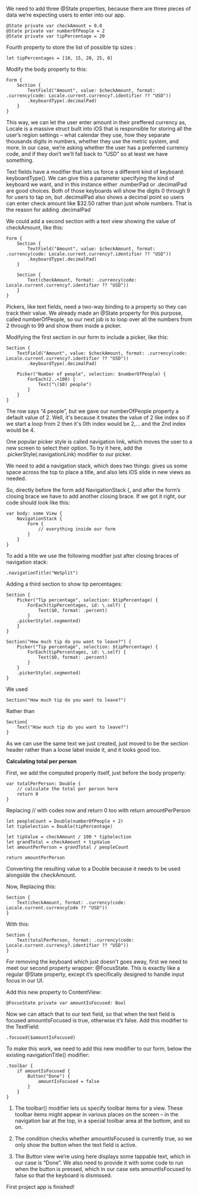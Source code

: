 We need to add three @State properties, because there are three pieces of data we’re expecting users to enter into our app.

```
@State private var checkAmount = 0.0
@State private var numberOfPeople = 2
@State private var tipPercentage = 20
```

Fourth property to store the list of possible tip sizes :
```
let tipPercentages = [10, 15, 20, 25, 0]
```

Modify the body property to this:
```
Form {
    Section {
        TextField("Amount", value: $checkAmount, format: .currency(code: Locale.current.currency?.identifier ?? "USD"))
        .keyboardType(.decimalPad)
    }
}
```
This way, we can let the user enter amount in their preffered currency as, Locale is a massive struct built into iOS that is responsible for storing all the user’s region settings – what calendar they use, how they separate thousands digits in numbers, whether they use the metric system, and more. In our case, we’re asking whether the user has a preferred currency code, and if they don’t we’ll fall back to “USD” so at least we have something.

Text fields have a modifier that lets us force a different kind of keyboard: keyboardType(). We can give this a parameter specifying the kind of keyboard we want, and in this instance either .numberPad or .decimalPad are good choices. Both of those keyboards will show the digits 0 through 9 for users to tap on, but .decimalPad also shows a decimal point so users can enter check amount like $32.50 rather than just whole numbers.
That is the reason for adding .decimalPad

We could add a second section with a text view showing the value of checkAmount, like this:
```
Form {
    Section {
        TextField("Amount", value: $checkAmount, format: .currency(code: Locale.current.currency?.identifier ?? "USD"))
        .keyboardType(.decimalPad)
    }

    Section {
        Text(checkAmount, format: .currency(code: Locale.current.currency?.identifier ?? "USD"))
    }
}
```

Pickers, like text fields, need a two-way binding to a property so they can track their value. We already made an @State property for this purpose, called numberOfPeople, so our next job is to loop over all the numbers from 2 through to 99 and show them inside a picker.

Modifying the first section in our form to include a picker, like this:
```
Section {
    TextField("Amount", value: $checkAmount, format: .currency(code: Locale.current.currency?.identifier ?? "USD"))
        .keyboardType(.decimalPad)

    Picker("Number of people", selection: $numberOfPeople) {
        ForEach(2..<100) {
            Text("\($0) people")
        }
    }
}
```

The row says “4 people”, but we gave our numberOfPeople property a default value of 2. 
Well, it's because it treates the value of 2 like index so if we start a loop from 2 then it's 0th index would be 2,... and the 2nd index would be 4.

One popular picker style is called navigation link, which moves the user to a new screen to select their option. To try it here, add the .pickerStyle(.navigationLink) modifier to our picker.

We need to add a navigation stack, which does two things: gives us some space across the top to place a title, and also lets iOS slide in new views as needed.

So, directly before the form add NavigationStack {, and after the form’s closing brace we have to add another closing brace. If we got it right, our code should look like this:
```
var body: some View {
    NavigationStack {
        Form {
            // everything inside our form
        }
    }
}
```

To add a title we use the following modifier just after closing braces of navigation stack: 
```
.navigationTitle("WeSplit")
```

Adding a third section to show tip percentages:
```
Section {
    Picker("Tip percentage", selection: $tipPercentage) {
        ForEach(tipPercentages, id: \.self) {
            Text($0, format: .percent)
        }
    .pickerStyle(.segmented)
    }
}
```

```
Section("How much tip do you want to leave?") {
    Picker("Tip percentage", selection: $tipPercentage) {
        ForEach(tipPercentages, id: \.self) {
            Text($0, format: .percent)
        }
    }
    .pickerStyle(.segmented)
}
```

We used
```
Section("How much tip do you want to leave?")
```
Rather than
```
Section{
    Text("How much tip do you want to leave?")
}
```

As we can use the same text we just created, just moved to be the section header rather than a loose label inside it, and it looks good too.

**Calculating total per person**

First, we add the computed property itself, just before the body property:
```
var totalPerPerson: Double {
    // calculate the total per person here
    return 0
}
```

Replacing // with codes now and return 0 too with return amountPerPerson
```
let peopleCount = Double(numberOfPeople + 2)
let tipSelection = Double(tipPercentage)

let tipValue = checkAmount / 100 * tipSelection
let grandTotal = checkAmount + tipValue
let amountPerPerson = grandTotal / peopleCount

return amountPerPerson
```
Converting the resulting value to a Double because it needs to be used alongside the checkAmount.

Now, Replacing this:
```
Section {
    Text(checkAmount, format: .currency(code: Locale.current.currencyCode ?? "USD"))
}
```
With this:
```
Section {
    Text(totalPerPerson, format: .currency(code: Locale.current.currency?.identifier ?? "USD"))
}
```

For removing the keyboard which just doesn't goes away, first we need to meet our second property wrapper: @FocusState. This is exactly like a regular @State property, except it’s specifically designed to handle input focus in our UI.

Add this new property to ContentView:
```
@FocusState private var amountIsFocused: Bool
```
Now we can attach that to our text field, so that when the text field is focused amountIsFocused is true, otherwise it’s false. Add this modifier to the TextField:
```
.focused($amountIsFocused)
```

To make this work, we need to add this new modifier to our form, below the existing navigationTitle() modifier:
```
.toolbar {
    if amountIsFocused {
        Button("Done") {
            amountIsFocused = false
        }
    }
}
```

1. The toolbar() modifier lets us specify toolbar items for a view. These toolbar items might appear in various places on the screen – in the navigation bar at the top, in a special toolbar area at the bottom, and so on.

2. The condition checks whether amountIsFocused is currently true, so we only show the button when the text field is active.

3. The Button view we’re using here displays some tappable text, which in our case is “Done”. We also need to provide it with some code to run when the button is pressed, which in our case sets amountIsFocused to false so that the keyboard is dismissed.

First project app is finished!









